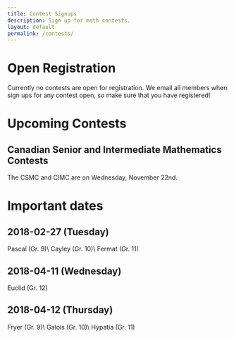 ```yaml
---
title: Contest Signups
description: Sign up for math contests.
layout: default
permalink: /contests/
---
```


# Open Registration
Currently no contests are open for registration. We email all members when sign ups for any contest open, so make sure that you have registered!

# Upcoming Contests
## Canadian Senior and Intermediate Mathematics Contests
The CSMC and CIMC are on Wednesday, November 22nd.

# Important dates
## 2018-02-27 (Tuesday)
Pascal (Gr. 9)\\
Cayley (Gr. 10)\\
Fermat (Gr. 11)
## 2018-04-11 (Wednesday)
Euclid (Gr. 12)
## 2018-04-12 (Thursday)
Fryer (Gr. 9)\\
Galois (Gr. 10)\\
Hypatia (Gr. 11)
